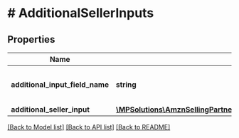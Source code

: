 # # AdditionalSellerInputs

## Properties

Name | Type | Description | Notes
------------ | ------------- | ------------- | -------------
**additional_input_field_name** | **string** | The name of the additional input field. |
**additional_seller_input** | [**\MPSolutions\AmznSellingPartnerApi\Models\MerchantFulfillment\AdditionalSellerInput**](AdditionalSellerInput.md) |  |

[[Back to Model list]](../../README.md#models) [[Back to API list]](../../README.md#endpoints) [[Back to README]](../../README.md)
